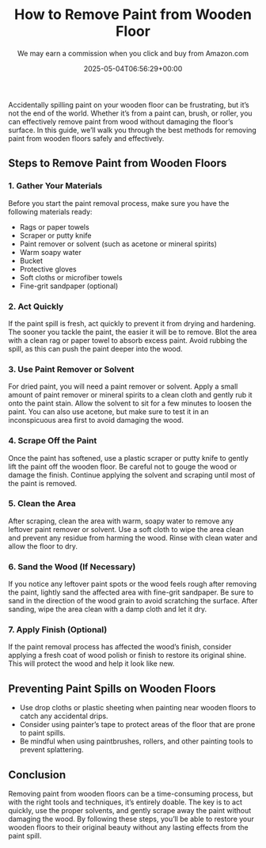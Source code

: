 ﻿---
author: We may earn a commission when you click and buy from Amazon.com
layout: post
title: How to Remove Paint from Wooden Floor
date: '2025-05-04T06:56:29+00:00'
categories:
- Guide
tags: []
slug: /how-to-remove-paint-from-wooden-floor/
lastmod: 2025-05-07T12:21:28+03:00
---

Accidentally spilling paint on your wooden floor can be frustrating, but it’s not the end of the world. Whether it’s from a paint can, brush, or roller, you can effectively remove paint from wood without damaging the floor’s surface. In this guide, we’ll walk you through the best methods for removing paint from wooden floors safely and effectively.
## Steps to Remove Paint from Wooden Floors
### 1. Gather Your Materials
Before you start the paint removal process, make sure you have the following materials ready:
- Rags or paper towels
- Scraper or putty knife
- Paint remover or solvent (such as acetone or mineral spirits)
- Warm soapy water
- Bucket
- Protective gloves
- Soft cloths or microfiber towels
- Fine-grit sandpaper (optional)
### 2. Act Quickly
If the paint spill is fresh, act quickly to prevent it from drying and hardening. The sooner you tackle the paint, the easier it will be to remove. Blot the area with a clean rag or paper towel to absorb excess paint. Avoid rubbing the spill, as this can push the paint deeper into the wood.
### 3. Use Paint Remover or Solvent
For dried paint, you will need a paint remover or solvent. Apply a small amount of paint remover or mineral spirits to a clean cloth and gently rub it onto the paint stain. Allow the solvent to sit for a few minutes to loosen the paint. You can also use acetone, but make sure to test it in an inconspicuous area first to avoid damaging the wood.
### 4. Scrape Off the Paint
Once the paint has softened, use a plastic scraper or putty knife to gently lift the paint off the wooden floor. Be careful not to gouge the wood or damage the finish. Continue applying the solvent and scraping until most of the paint is removed.
### 5. Clean the Area
After scraping, clean the area with warm, soapy water to remove any leftover paint remover or solvent. Use a soft cloth to wipe the area clean and prevent any residue from harming the wood. Rinse with clean water and allow the floor to dry.
### 6. Sand the Wood (If Necessary)
If you notice any leftover paint spots or the wood feels rough after removing the paint, lightly sand the affected area with fine-grit sandpaper. Be sure to sand in the direction of the wood grain to avoid scratching the surface. After sanding, wipe the area clean with a damp cloth and let it dry.
### 7. Apply Finish (Optional)
If the paint removal process has affected the wood’s finish, consider applying a fresh coat of wood polish or finish to restore its original shine. This will protect the wood and help it look like new.
## Preventing Paint Spills on Wooden Floors
- Use drop cloths or plastic sheeting when painting near wooden floors to catch any accidental drips.
- Consider using painter’s tape to protect areas of the floor that are prone to paint spills.
- Be mindful when using paintbrushes, rollers, and other painting tools to prevent splattering.
## Conclusion
Removing paint from wooden floors can be a time-consuming process, but with the right tools and techniques, it’s entirely doable. The key is to act quickly, use the proper solvents, and gently scrape away the paint without damaging the wood. By following these steps, you’ll be able to restore your wooden floors to their original beauty without any lasting effects from the paint spill.